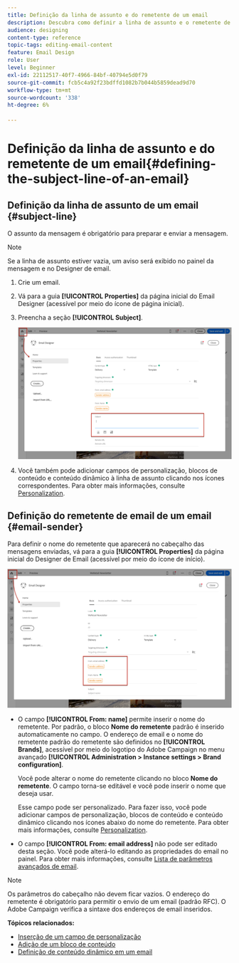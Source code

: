 ```yaml
---
title: Definição da linha de assunto e do remetente de um email
description: Descubra como definir a linha de assunto e o remetente de um email no Designer de email.
audience: designing
content-type: reference
topic-tags: editing-email-content
feature: Email Design
role: User
level: Beginner
exl-id: 22112517-40f7-4966-84bf-40794e5d0f79
source-git-commit: fcb5c4a92f23bdffd1082b7b044b5859dead9d70
workflow-type: tm+mt
source-wordcount: '338'
ht-degree: 6%

---
```


# Definição da linha de assunto e do remetente de um email{#defining-the-subject-line-of-an-email}

## Definição da linha de assunto de um email {#subject-line}

O assunto da mensagem é obrigatório para preparar e enviar a mensagem.

>[!NOTE]
>
>Se a linha de assunto estiver vazia, um aviso será exibido no painel da mensagem e no Designer de email.

1. Crie um email.
1. Vá para a guia **[!UICONTROL Properties]** da página inicial do Email Designer (acessível por meio do ícone de página inicial).
1. Preencha a seção **[!UICONTROL Subject]**.

   ![](assets/email_designer_subject.png)

1. Você também pode adicionar campos de personalização, blocos de conteúdo e conteúdo dinâmico à linha de assunto clicando nos ícones correspondentes. Para obter mais informações, consulte [Personalization](../../designing/using/personalization.md).

## Definição do remetente de email de um email {#email-sender}

Para definir o nome do remetente que aparecerá no cabeçalho das mensagens enviadas, vá para a guia **[!UICONTROL Properties]** da página inicial do Designer de Email (acessível por meio do ícone de início).

![](assets/delivery_content_edition16.png)

* O campo **[!UICONTROL From: name]** permite inserir o nome do remetente. Por padrão, o bloco **Nome do remetente** padrão é inserido automaticamente no campo. O endereço de email e o nome do remetente padrão do remetente são definidos no **[!UICONTROL Brands]**, acessível por meio do logotipo do Adobe Campaign no menu avançado **[!UICONTROL Administration > Instance settings > Brand configuration]**.

  Você pode alterar o nome do remetente clicando no bloco **Nome do remetente**. O campo torna-se editável e você pode inserir o nome que deseja usar.

  Esse campo pode ser personalizado. Para fazer isso, você pode adicionar campos de personalização, blocos de conteúdo e conteúdo dinâmico clicando nos ícones abaixo do nome do remetente. Para obter mais informações, consulte [Personalization](../../designing/using/personalization.md).

* O campo **[!UICONTROL From: email address]** não pode ser editado desta seção. Você pode alterá-lo editando as propriedades do email no painel. Para obter mais informações, consulte [Lista de parâmetros avançados de email](../../administration/using/configuring-email-channel.md#advanced-parameters).

>[!NOTE]
>
>Os parâmetros do cabeçalho não devem ficar vazios. O endereço do remetente é obrigatório para permitir o envio de um email (padrão RFC). O Adobe Campaign verifica a sintaxe dos endereços de email inseridos.

**Tópicos relacionados:**

* [Inserção de um campo de personalização](../../designing/using/personalization.md#inserting-a-personalization-field)
* [Adição de um bloco de conteúdo](../../designing/using/personalization.md#adding-a-content-block)
* [Definição de conteúdo dinâmico em um email](../../designing/using/personalization.md#defining-dynamic-content-in-an-email)
